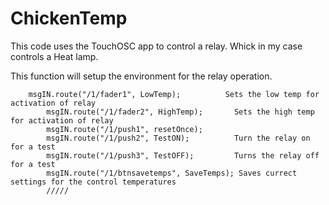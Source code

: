 # ChickenTemp
This code uses the TouchOSC app to control a relay. Whick in my case controls a Heat lamp.

This function will setup the environment for the relay operation.

		msgIN.route("/1/fader1", LowTemp);          Sets the low temp for activation of relay
			msgIN.route("/1/fader2", HighTemp);       Sets the high temp for activation of relay
			msgIN.route("/1/push1", resetOnce);   
			msgIN.route("/1/push2", TestON);          Turn the relay on for a test
			msgIN.route("/1/push3", TestOFF);         Turns the relay off for a test
			msgIN.route("/1/btnsavetemps", SaveTemps); Saves currect settings for the control temperatures
			/////